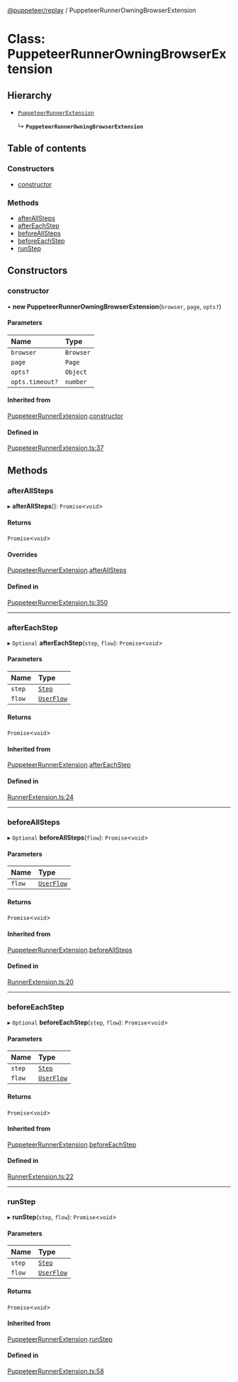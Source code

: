 [@puppeteer/replay](../README.md) / PuppeteerRunnerOwningBrowserExtension

# Class: PuppeteerRunnerOwningBrowserExtension

## Hierarchy

- [`PuppeteerRunnerExtension`](PuppeteerRunnerExtension.md)

  ↳ **`PuppeteerRunnerOwningBrowserExtension`**

## Table of contents

### Constructors

- [constructor](PuppeteerRunnerOwningBrowserExtension.md#constructor)

### Methods

- [afterAllSteps](PuppeteerRunnerOwningBrowserExtension.md#afterallsteps)
- [afterEachStep](PuppeteerRunnerOwningBrowserExtension.md#aftereachstep)
- [beforeAllSteps](PuppeteerRunnerOwningBrowserExtension.md#beforeallsteps)
- [beforeEachStep](PuppeteerRunnerOwningBrowserExtension.md#beforeeachstep)
- [runStep](PuppeteerRunnerOwningBrowserExtension.md#runstep)

## Constructors

### constructor

• **new PuppeteerRunnerOwningBrowserExtension**(`browser`, `page`, `opts?`)

#### Parameters

| Name | Type |
| :------ | :------ |
| `browser` | `Browser` |
| `page` | `Page` |
| `opts?` | `Object` |
| `opts.timeout?` | `number` |

#### Inherited from

[PuppeteerRunnerExtension](PuppeteerRunnerExtension.md).[constructor](PuppeteerRunnerExtension.md#constructor)

#### Defined in

[PuppeteerRunnerExtension.ts:37](https://github.com/puppeteer/replay/blob/main/src/PuppeteerRunnerExtension.ts#L37)

## Methods

### afterAllSteps

▸ **afterAllSteps**(): `Promise`<`void`\>

#### Returns

`Promise`<`void`\>

#### Overrides

[PuppeteerRunnerExtension](PuppeteerRunnerExtension.md).[afterAllSteps](PuppeteerRunnerExtension.md#afterallsteps)

#### Defined in

[PuppeteerRunnerExtension.ts:350](https://github.com/puppeteer/replay/blob/main/src/PuppeteerRunnerExtension.ts#L350)

___

### afterEachStep

▸ `Optional` **afterEachStep**(`step`, `flow`): `Promise`<`void`\>

#### Parameters

| Name | Type |
| :------ | :------ |
| `step` | [`Step`](../modules/Schema.md#step) |
| `flow` | [`UserFlow`](../interfaces/Schema.UserFlow.md) |

#### Returns

`Promise`<`void`\>

#### Inherited from

[PuppeteerRunnerExtension](PuppeteerRunnerExtension.md).[afterEachStep](PuppeteerRunnerExtension.md#aftereachstep)

#### Defined in

[RunnerExtension.ts:24](https://github.com/puppeteer/replay/blob/main/src/RunnerExtension.ts#L24)

___

### beforeAllSteps

▸ `Optional` **beforeAllSteps**(`flow`): `Promise`<`void`\>

#### Parameters

| Name | Type |
| :------ | :------ |
| `flow` | [`UserFlow`](../interfaces/Schema.UserFlow.md) |

#### Returns

`Promise`<`void`\>

#### Inherited from

[PuppeteerRunnerExtension](PuppeteerRunnerExtension.md).[beforeAllSteps](PuppeteerRunnerExtension.md#beforeallsteps)

#### Defined in

[RunnerExtension.ts:20](https://github.com/puppeteer/replay/blob/main/src/RunnerExtension.ts#L20)

___

### beforeEachStep

▸ `Optional` **beforeEachStep**(`step`, `flow`): `Promise`<`void`\>

#### Parameters

| Name | Type |
| :------ | :------ |
| `step` | [`Step`](../modules/Schema.md#step) |
| `flow` | [`UserFlow`](../interfaces/Schema.UserFlow.md) |

#### Returns

`Promise`<`void`\>

#### Inherited from

[PuppeteerRunnerExtension](PuppeteerRunnerExtension.md).[beforeEachStep](PuppeteerRunnerExtension.md#beforeeachstep)

#### Defined in

[RunnerExtension.ts:22](https://github.com/puppeteer/replay/blob/main/src/RunnerExtension.ts#L22)

___

### runStep

▸ **runStep**(`step`, `flow`): `Promise`<`void`\>

#### Parameters

| Name | Type |
| :------ | :------ |
| `step` | [`Step`](../modules/Schema.md#step) |
| `flow` | [`UserFlow`](../interfaces/Schema.UserFlow.md) |

#### Returns

`Promise`<`void`\>

#### Inherited from

[PuppeteerRunnerExtension](PuppeteerRunnerExtension.md).[runStep](PuppeteerRunnerExtension.md#runstep)

#### Defined in

[PuppeteerRunnerExtension.ts:58](https://github.com/puppeteer/replay/blob/main/src/PuppeteerRunnerExtension.ts#L58)
